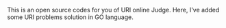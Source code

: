 This is an open source codes for you of URI online Judge.
Here, I've added some URI problems solution in GO language.
